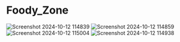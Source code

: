 ﻿# Foody_Zone
![Screenshot 2024-10-12 114839](https://github.com/user-attachments/assets/562aa217-89e5-4e04-9bb5-f937b54504c1)
![Screenshot 2024-10-12 114859](https://github.com/user-attachments/assets/c452fcda-4bdb-41e9-a894-5d61333187c5)
![Screenshot 2024-10-12 115004](https://github.com/user-attachments/assets/b8c416fb-2fbe-4dd2-a18e-d55c6973e1f9)
![Screenshot 2024-10-12 114938](https://github.com/user-attachments/assets/aa0770fe-a121-4a43-bc97-0cbe041a6ea2)
